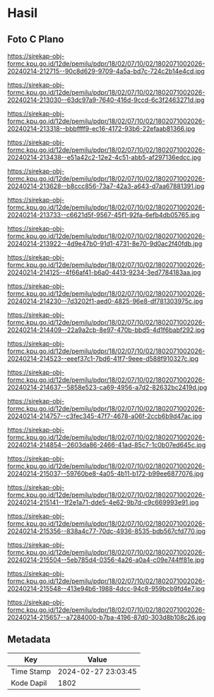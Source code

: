 # Hasil

## Foto C Plano

https://sirekap-obj-formc.kpu.go.id/12de/pemilu/pdpr/18/02/07/10/02/1802071002026-20240214-212715--90c8d629-9709-4a5a-bd7c-724c2b14e4cd.jpg

https://sirekap-obj-formc.kpu.go.id/12de/pemilu/pdpr/18/02/07/10/02/1802071002026-20240214-213030--63dc97a9-7640-416d-9ccd-6c3f2463271d.jpg

https://sirekap-obj-formc.kpu.go.id/12de/pemilu/pdpr/18/02/07/10/02/1802071002026-20240214-213318--bbbffff9-ec16-4172-93b6-22efaab81366.jpg

https://sirekap-obj-formc.kpu.go.id/12de/pemilu/pdpr/18/02/07/10/02/1802071002026-20240214-213438--e51a42c2-12e2-4c51-abb5-af297136edcc.jpg

https://sirekap-obj-formc.kpu.go.id/12de/pemilu/pdpr/18/02/07/10/02/1802071002026-20240214-213628--b8ccc856-73a7-42a3-a643-d7aa67881391.jpg

https://sirekap-obj-formc.kpu.go.id/12de/pemilu/pdpr/18/02/07/10/02/1802071002026-20240214-213733--c6621d5f-9567-45f1-92fa-6efb4db05765.jpg

https://sirekap-obj-formc.kpu.go.id/12de/pemilu/pdpr/18/02/07/10/02/1802071002026-20240214-213922--4d9e47b0-91d1-4731-8e70-9d0ac2f40fdb.jpg

https://sirekap-obj-formc.kpu.go.id/12de/pemilu/pdpr/18/02/07/10/02/1802071002026-20240214-214125--4f66af41-b6a0-4413-9234-3ed7784183aa.jpg

https://sirekap-obj-formc.kpu.go.id/12de/pemilu/pdpr/18/02/07/10/02/1802071002026-20240214-214230--7d3202f1-aed0-4825-96e8-df781303975c.jpg

https://sirekap-obj-formc.kpu.go.id/12de/pemilu/pdpr/18/02/07/10/02/1802071002026-20240214-214409--22a9a2cb-8e97-470b-bbd5-4d1f6babf292.jpg

https://sirekap-obj-formc.kpu.go.id/12de/pemilu/pdpr/18/02/07/10/02/1802071002026-20240214-214523--eeef37c1-7bd6-41f7-9eee-d588f910327c.jpg

https://sirekap-obj-formc.kpu.go.id/12de/pemilu/pdpr/18/02/07/10/02/1802071002026-20240214-214637--5858e523-ca69-4956-a7d2-82632bc2419d.jpg

https://sirekap-obj-formc.kpu.go.id/12de/pemilu/pdpr/18/02/07/10/02/1802071002026-20240214-214757--c3fec345-47f7-4678-a06f-2ccb6b9d47ac.jpg

https://sirekap-obj-formc.kpu.go.id/12de/pemilu/pdpr/18/02/07/10/02/1802071002026-20240214-214854--2603da86-2466-41ad-85c7-1c0b07ed645c.jpg

https://sirekap-obj-formc.kpu.go.id/12de/pemilu/pdpr/18/02/07/10/02/1802071002026-20240214-215037--59760be8-4a05-4b11-b172-b99ee6877076.jpg

https://sirekap-obj-formc.kpu.go.id/12de/pemilu/pdpr/18/02/07/10/02/1802071002026-20240214-215141--1f2e1a71-dde5-4e62-9b7d-c9c669993e91.jpg

https://sirekap-obj-formc.kpu.go.id/12de/pemilu/pdpr/18/02/07/10/02/1802071002026-20240214-215356--838a4c77-70dc-4936-8535-bdb567cfd770.jpg

https://sirekap-obj-formc.kpu.go.id/12de/pemilu/pdpr/18/02/07/10/02/1802071002026-20240214-215504--5eb785d4-0356-4a26-a0a4-c09e744ff81e.jpg

https://sirekap-obj-formc.kpu.go.id/12de/pemilu/pdpr/18/02/07/10/02/1802071002026-20240214-215548--413e94b6-1988-4dcc-94c8-959bcb9fd4e7.jpg

https://sirekap-obj-formc.kpu.go.id/12de/pemilu/pdpr/18/02/07/10/02/1802071002026-20240214-215657--a7284000-b7ba-4196-87d0-303d8b108c26.jpg


## Metadata

| Key        | Value               |
| ---------- | ------------------- |
| Time Stamp | 2024-02-27 23:03:45 |
| Kode Dapil | 1802                |



